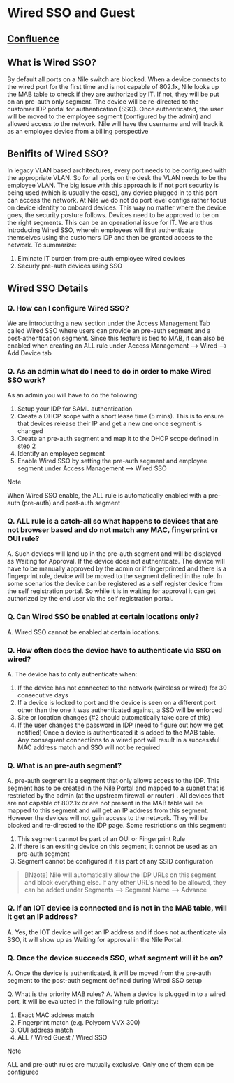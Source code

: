 # Wired SSO and Guest

## [Confluence](https://nile-global.atlassian.net/wiki/spaces/SO/pages/1859126094/Wired+SSO)

## What is Wired SSO?
By default all ports on a Nile switch are blocked. When a device connects to the wired port for the first time and is not capable of 802.1x, Nile looks up the MAB table to check if they are authorized by IT. If not, they will be put on an pre-auth only segment. The device will be re-directed to the customer IDP portal for authentication (SSO). Once authenticated, the user will be moved to the employee segment (configured by the admin) and allowed access to the network. Nile will have the username and will track it as an employee device from a billing perspective

## Benifits of Wired SSO?
In legacy VLAN based architectures, every port needs to be configured with the appropriate VLAN. So for all ports on the desk the VLAN needs to be the employee VLAN. The big issue with this approach is if not port security is being used (which is usually the case), any device plugged in to this port can access the network. At Nile we do not do port level configs rather focus on device identity to onboard devices. This way no matter where the device goes, the security posture follows. Devices need to be approved to be on the right segments. This can be an operational issue for IT. We are thus introducing Wired SSO, wherein employees will first authenticate themselves using the customers IDP and then be granted access to the network. To summarize:
1. Elminate IT burden from pre-auth employee wired devices 
2. Securly pre-auth devices using SSO

## Wired SSO Details

### Q. How can I configure Wired SSO?
We are introducting a new section under the Access Management Tab called Wired SSO where users can provide an pre-auth segment and a post-athentication segment. Since this feature is tied to MAB, it can also be enabled when creating an ALL rule under Access Management --> Wired --> Add Device tab

### Q. As an admin what do I need to do in order to make Wired SSO work?
As an admin you will have to do the following:
1. Setup your IDP for SAML authentication
2. Create a DHCP scope with a short lease time (5 mins). This is to ensure that devices release their IP and get a new one once segment is changed
3. Create an pre-auth segment and map it to the DHCP scope defined in step 2
4. Identify an employee segment 
5. Enable Wired SSO by setting the pre-auth segment and employee segment under Access Management --> Wired SSO

>[!NOTE]  
>When Wired SSO enable, the ALL rule is automatically enabled with a pre-auth (pre-auth) and post-auth segment

### Q. ALL rule is a catch-all so what happens to devices that are not browser based and do not match any MAC, fingerprint or OUI rule?
A. Such devices will land up in the pre-auth segment and will be displayed as Waiting for Approval. If the device does not authenticate. The device will have to be manually approved by the admin or if fingerprinted and there is a fingerprint rule, device will be moved to the segment defined in the rule.  In some scenarios the device can be registered as a self register device from the self registration portal. So while it is in waiting for approval it can get authorized by the end user via the self registration portal.

### Q. Can Wired SSO be enabled at certain locations only?
A. Wired SSO cannot be enabled at certain locations.

### Q. How often does the device have to authenticate via SSO on wired?
A. The device has to only authenticate when:
1. If the device has not connected to the network (wireless or wired) for 30 consecutive days
2. If a device is locked to port and the device is seen on a different port other than the one it was authenticated against, a SSO will be enforced
3. Site or location changes (#2 should automatically take care of this)
4. If the user changes the password in IDP (need to figure out how we get notified)
Once a device is authenticated it is added to the MAB table. Any consequent connections to a wired port will result in a successful MAC address match and SSO will not be required

### Q. What is an pre-auth segment?
A. pre-auth segment is a segment that only allows access to the IDP. This segment has to be created in the Nile Portal and mapped to a subnet that is restricted by the admin (at the upstream firewall or router) . All devices that are not capable of 802.1x or are not present in the MAB table will be mapped to this segment and will get an IP address from this segment. However the devices will not gain access to the network. They will be blocked and re-directed to the IDP page. Some restrictions on this segment:
1. This segment cannot be part of an OUI or Fingerprint Rule
2. If there is an exsiting device on this segment, it cannot be used as an pre-auth segment
3. Segment cannot be configured if it is part of any SSID configuration

>[!Nzote]
>Nile will automatically allow the IDP URLs on this segment and block everything else. If any other URL's need to be allowed, they can be added under Segments --> Segment Name --> Advance

### Q. If an IOT device is connected and is not in the MAB table, will it get an IP address?
A. Yes, the IOT device will get an IP address and if does not authenticate via SSO, it will show up as Waiting for approval in the Nile Portal.

### Q. Once the device succeeds SSO, what segment will it be on?
A. Once the device is authenticated, it will be moved from the pre-auth segment to the post-auth segment defined during Wired SSO setup

Q. What is the priority MAB rules?
A. When a device is plugged in to a wired port, it will be evaluated in the following rule priority:
1. Exact MAC address match
2. Fingerprint match (e.g. Polycom VVX 300)
3. OUI address match
4. ALL / Wired Guest / Wired SSO
>[!Note]
>ALL and pre-auth rules are mutually exclusive. Only one of them can be configured